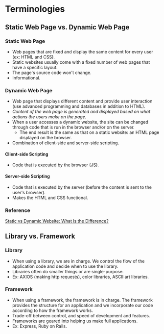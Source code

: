 # Terminologies

## Static Web Page vs. Dynamic Web Page
### Static Web Page
- Web pages that are fixed and display the same content for every user (ex: HTML and CSS).
- Static websites usually come with a fixed number of web pages that have a specific layout.
- The page's source code won't change.
- Informational.
### Dynamic Web Page
- Web page that displays different content and provide user interaction (use advanced programming and databases in addition to HTML).
- *Content of the web page is generated and displayed based on what actions the users make on the page.*
- When a user accesses a dynamic website, the site can be changed through code that is run in the browser and/or on the server.
  - The end result is the same as that on a static website: an HTML page displayed on the browser.
- Combination of client-side and server-side scripting.
#### Client-side Scripting
- Code that is executed by the browser (JS).
#### Server-side Scripting
- Code that is executed by the server (before the content is sent to the user's browser).
- Makes the HTML and CSS functional.
### Reference
[Static vs Dynamic Website: What Is the Difference?](https://wpamelia.com/static-vs-dynamic-website/#:~:text=Static%20websites%20are%20ones%20that,databases%20in%20addition%20to%20HTML.)

## Library vs. Framework
### Library
- When using a library, we are in charge. We control the flow of the application code and decide when to use the library.
- Libraries often do smaller things or are single-purpose.
- Ex: AXIOS (making http requests), color libraries, ASCII art libraries.
### Framework
- When using a framework, the framework is in charge. The framework provides the structure for an application and we incorporate our code according to how the framework works.
- Trade-off between control, and speed of development and features.
- Frameworks are geared into helping us make full applications.
- Ex: Express, Ruby on Rails.


